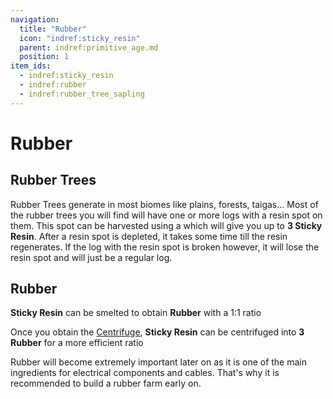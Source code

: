 ```yaml
---
navigation:
  title: "Rubber"
  icon: "indref:sticky_resin"
  parent: indref:primitive_age.md
  position: 1
item_ids:
  - indref:sticky_resin
  - indref:rubber
  - indref:rubber_tree_sapling
---
```


# Rubber

<Row>
    <ItemImage id="indref:rubber" scale="4" />
    <ItemImage id="indref:sticky_resin" scale="4" />
    <ItemImage id="indref:rubber_tree_sapling" scale="4" />
</Row>

## Rubber Trees

Rubber Trees generate in most biomes like plains, forests, taigas...
Most of the rubber trees you will find will have one or more logs with a resin spot on them.
This spot can be harvested using a <ItemImage id="indref:tree_tap" scale="0.6" /> <ItemLink id="indref:tree_tap" /> which will give you up to <ItemImage id="indref:sticky_resin" scale="0.6" /> **3 Sticky Resin**.
After a resin spot is depleted, it takes some time till the resin regenerates.
If the log with the resin spot is broken however, it will lose the resin spot and will just be a regular log.

## Rubber

<ItemImage id="indref:sticky_resin" scale="0.6" /> **Sticky Resin** can be smelted to obtain <ItemImage id="indref:rubber" scale="0.6" /> **Rubber** with a 1:1 ratio

<Recipe id="indref:rubber"/>

Once you obtain the <ItemImage id="indref:centrifuge" scale="0.6" /> [Centrifuge](../electric_age/centrifuge.md), <ItemImage id="indref:sticky_resin" scale="0.6" /> **Sticky Resin** can be centrifuged into <ItemImage id="indref:rubber" scale="0.6" /> **3 Rubber** for a more efficient ratio

<Recipe id="indref:centrifuge/sticky_resin_to_rubber" />

Rubber will become extremely important later on as it is one of the main ingredients for electrical components and cables.
That's why it is recommended to build a rubber farm early on.

